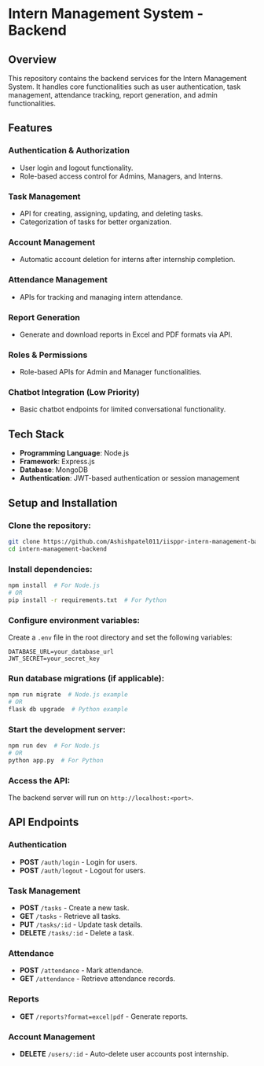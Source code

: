 # Intern Management System - Backend

## Overview
This repository contains the backend services for the Intern Management System. It handles core functionalities such as user authentication, task management, attendance tracking, report generation, and admin functionalities.

## Features

### Authentication & Authorization
- User login and logout functionality.
- Role-based access control for Admins, Managers, and Interns.

### Task Management
- API for creating, assigning, updating, and deleting tasks.
- Categorization of tasks for better organization.

### Account Management
- Automatic account deletion for interns after internship completion.

### Attendance Management
- APIs for tracking and managing intern attendance.

### Report Generation
- Generate and download reports in Excel and PDF formats via API.

### Roles & Permissions
- Role-based APIs for Admin and Manager functionalities.

### Chatbot Integration (Low Priority)
- Basic chatbot endpoints for limited conversational functionality.

## Tech Stack
- **Programming Language**: Node.js
- **Framework**: Express.js
- **Database**: MongoDB
- **Authentication**: JWT-based authentication or session management

## Setup and Installation

### Clone the repository:
```bash
git clone https://github.com/Ashishpatel011/iisppr-intern-management-backend.git
cd intern-management-backend
```

### Install dependencies:
```bash
npm install  # For Node.js
# OR
pip install -r requirements.txt  # For Python
```

### Configure environment variables:
Create a `.env` file in the root directory and set the following variables:
```env
DATABASE_URL=your_database_url
JWT_SECRET=your_secret_key
```

### Run database migrations (if applicable):
```bash
npm run migrate  # Node.js example
# OR
flask db upgrade  # Python example
```

### Start the development server:
```bash
npm run dev  # For Node.js
# OR
python app.py  # For Python
```

### Access the API:
The backend server will run on `http://localhost:<port>`.

## API Endpoints

### Authentication
- **POST** `/auth/login` - Login for users.
- **POST** `/auth/logout` - Logout for users.

### Task Management
- **POST** `/tasks` - Create a new task.
- **GET** `/tasks` - Retrieve all tasks.
- **PUT** `/tasks/:id` - Update task details.
- **DELETE** `/tasks/:id` - Delete a task.

### Attendance
- **POST** `/attendance` - Mark attendance.
- **GET** `/attendance` - Retrieve attendance records.

### Reports
- **GET** `/reports?format=excel|pdf` - Generate reports.

### Account Management
- **DELETE** `/users/:id` - Auto-delete user accounts post internship.
